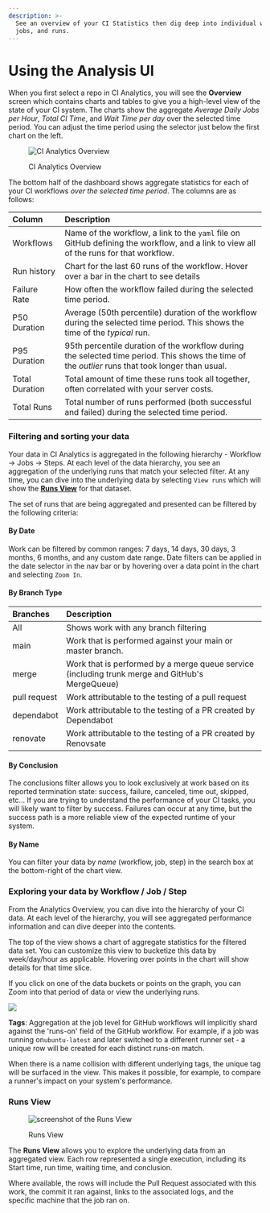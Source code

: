 ```yaml
---
description: >-
  See an overview of your CI Statistics then dig deep into individual workflows,
  jobs, and runs.
---
```


# Using the Analysis UI

When you first select a repo in CI Analytics, you will see the **Overview** screen which contains charts and tables to give you a high-level view of the state of your CI system. The charts show the aggregate _Average Daily Jobs per Hour_, _Total CI Time_, and _Wait Time per day_ over the selected time period. You can adjust the time period using the selector just below the first chart on the left.

<figure><img src="https://682515401-files.gitbook.io/~/files/v0/b/gitbook-x-prod.appspot.com/o/spaces%2F61Ep9MrYBkJa0Yq3zS1s%2Fuploads%2FQhNyVglnRLnRlYBMWIdM%2FScreenshot%202024-01-11%20at%2012.50.00%E2%80%AFPM.png?alt=media&token=54a7f2d8-fc8d-459f-9c9e-782ebd81bfff" alt="CI Analytics Overview"><figcaption><p>CI Analytics Overview</p></figcaption></figure>

The bottom half of the dashboard shows aggregate statistics for each of your CI workflows _over the selected time period_. The columns are as follows:

| Column         | Description                                                                                                                                      |
| :------------- | :----------------------------------------------------------------------------------------------------------------------------------------------- |
| Workflows      | Name of the workflow, a link to the `yaml` file on GitHub defining the workflow, and a link to view all of the runs for that workflow.           |
| Run history    | Chart for the last 60 runs of the workflow. Hover over a bar in the chart to see details                                                         |
| Failure Rate   | How often the workflow failed during the selected time period.                                                                                   |
| P50 Duration   | Average (50th percentile) duration of the workflow during the selected time period. This shows the time of the _typical_ run.                    |
| P95 Duration   | 95th percentile duration of the workflow during the selected time period. This shows the time of the _outlier_ runs that took longer than usual. |
| Total Duration | Total amount of time these runs took all together, often correlated with your server costs.                                                      |
| Total Runs     | Total number of runs performed (both successful and failed) during the selected time period.                                                     |

### Filtering and sorting your data

Your data in CI Analytics is aggregated in the following hierarchy - Workflow -> Jobs -> Steps. At each level of the data hierarchy, you see an aggregation of the underlying runs that match your selected filter. At any time, you can dive into the underlying data by selecting `View runs` which will show the [**Runs View**](using-the-analysis-ui.md#runs-view) for that dataset.

The set of runs that are being aggregated and presented can be filtered by the following criteria:

#### By Date

Work can be filtered by common ranges: 7 days, 14 days, 30 days, 3 months, 6 months, and any custom date range. Date filters can be applied in the date selector in the nav bar or by hovering over a data point in the chart and selecting `Zoom In`.

#### By Branch Type

| Branches     | Description                                                                                     |
| :----------- | :---------------------------------------------------------------------------------------------- |
| All          | Shows work with any branch filtering                                                            |
| main         | Work that is performed against your main or master branch.                                      |
| merge        | Work that is performed by a merge queue service (including trunk merge and GitHub's MergeQueue) |
| pull request | Work attributable to the testing of a pull request                                              |
| dependabot   | Work attributable to the testing of a PR created by Dependabot                                  |
| renovate     | Work attributable to the testing of a PR created by Renovsate                                   |

#### By Conclusion

The conclusions filter allows you to look exclusively at work based on its reported termination state: success, failure, canceled, time out, skipped, etc... If you are trying to understand the performance of your CI tasks, you will likely want to filter by success. Failures can occur at any time, but the success path is a more reliable view of the expected runtime of your system.

#### By Name

You can filter your data by _name_ (workflow, job, step) in the search box at the bottom-right of the chart view.

### Exploring your data by Workflow / Job / Step

From the Analytics Overview, you can dive into the hierarchy of your CI data. At each level of the hierarchy, you will see aggregated performance information and can dive deeper into the contents.

The top of the view shows a chart of aggregate statistics for the filtered data set. You can customize this view to bucketize this data by week/day/hour as applicable. Hovering over points in the chart will show details for that time slice.

If you click on one of the data buckets or points on the graph, you can Zoom into that period of data or view the underlying runs.

![ ](https://682515401-files.gitbook.io/~/files/v0/b/gitbook-x-prod.appspot.com/o/spaces%2F61Ep9MrYBkJa0Yq3zS1s%2Fuploads%2FmSdPeURwY7zOovtL75TB%2Fimage.png?alt=media&token=a900eec9-32ad-467a-8b60-a4db8efcfa3c)

**Tags**: Aggregation at the job level for GitHub workflows will implicitly shard against the 'runs-on' field of the GitHub workflow. For example, if a job was running on`ubuntu-latest` and later switched to a different runner set - a unique row will be created for each distinct runs-on match.

When there is a name collision with different underlying tags, the unique tag will be surfaced in the view. This makes it possible, for example, to compare a runner's impact on your system's performance.

### Runs View

<figure><img src="https://682515401-files.gitbook.io/~/files/v0/b/gitbook-x-prod.appspot.com/o/spaces%2F61Ep9MrYBkJa0Yq3zS1s%2Fuploads%2FM55RhAz7PDrRUsRymuEL%2Fworkflow-jobs-steps-list.png?alt=media&token=f413c5b0-e444-467a-a514-33b8152ea92e" alt="screenshot of the Runs View"><figcaption><p>Runs View</p></figcaption></figure>

The **Runs View** allows you to explore the underlying data from an aggregated view. Each row represented a single execution, including its Start time, run time, waiting time, and conclusion.

Where available, the rows will include the Pull Request associated with this work, the commit it ran against, links to the associated logs, and the specific machine that the job ran on.
